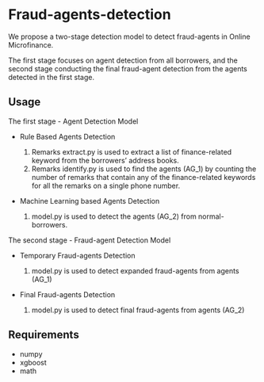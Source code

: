 # Fraud-agents-detection

We propose a two-stage detection model to detect fraud-agents in Online Microfinance.

The first stage focuses on agent detection from all borrowers, and the second stage conducting the final fraud-agent detection from the agents detected in the first stage.

## Usage

The first stage - Agent Detection Model
* Rule Based Agents Detection
  
  1. Remarks extract.py is used to extract a list of finance-related keyword from the borrowers’ address books.
  2. Remarks identify.py is used to find the agents (AG_1) by counting the number of remarks that contain any of the finance-related keywords for all the remarks on a single phone number.
  
* Machine Learning based Agents Detection
  1. model.py is used to detect the agents (AG_2) from normal-borrowers.

The second stage - Fraud-agent Detection Model
* Temporary Fraud-agents Detection
  1. model.py is used to detect expanded fraud-agents from agents (AG_1)
  
* Final Fraud-agents Detection
  1. model.py is used to detect final fraud-agents from agents (AG_2)


## Requirements
* numpy
* xgboost
* math




